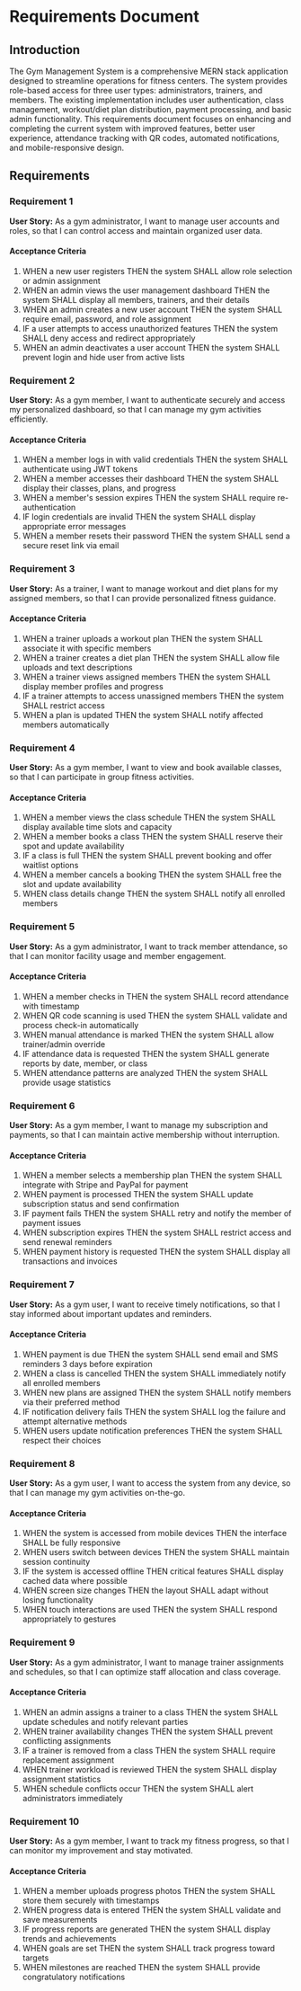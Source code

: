 # Requirements Document

## Introduction

The Gym Management System is a comprehensive MERN stack application designed to streamline operations for fitness centers. The system provides role-based access for three user types: administrators, trainers, and members. The existing implementation includes user authentication, class management, workout/diet plan distribution, payment processing, and basic admin functionality. This requirements document focuses on enhancing and completing the current system with improved features, better user experience, attendance tracking with QR codes, automated notifications, and mobile-responsive design.

## Requirements

### Requirement 1

**User Story:** As a gym administrator, I want to manage user accounts and roles, so that I can control access and maintain organized user data.

#### Acceptance Criteria

1. WHEN a new user registers THEN the system SHALL allow role selection or admin assignment
2. WHEN an admin views the user management dashboard THEN the system SHALL display all members, trainers, and their details
3. WHEN an admin creates a new user account THEN the system SHALL require email, password, and role assignment
4. IF a user attempts to access unauthorized features THEN the system SHALL deny access and redirect appropriately
5. WHEN an admin deactivates a user account THEN the system SHALL prevent login and hide user from active lists

### Requirement 2

**User Story:** As a gym member, I want to authenticate securely and access my personalized dashboard, so that I can manage my gym activities efficiently.

#### Acceptance Criteria

1. WHEN a member logs in with valid credentials THEN the system SHALL authenticate using JWT tokens
2. WHEN a member accesses their dashboard THEN the system SHALL display their classes, plans, and progress
3. WHEN a member's session expires THEN the system SHALL require re-authentication
4. IF login credentials are invalid THEN the system SHALL display appropriate error messages
5. WHEN a member resets their password THEN the system SHALL send a secure reset link via email

### Requirement 3

**User Story:** As a trainer, I want to manage workout and diet plans for my assigned members, so that I can provide personalized fitness guidance.

#### Acceptance Criteria

1. WHEN a trainer uploads a workout plan THEN the system SHALL associate it with specific members
2. WHEN a trainer creates a diet plan THEN the system SHALL allow file uploads and text descriptions
3. WHEN a trainer views assigned members THEN the system SHALL display member profiles and progress
4. IF a trainer attempts to access unassigned members THEN the system SHALL restrict access
5. WHEN a plan is updated THEN the system SHALL notify affected members automatically

### Requirement 4

**User Story:** As a gym member, I want to view and book available classes, so that I can participate in group fitness activities.

#### Acceptance Criteria

1. WHEN a member views the class schedule THEN the system SHALL display available time slots and capacity
2. WHEN a member books a class THEN the system SHALL reserve their spot and update availability
3. IF a class is full THEN the system SHALL prevent booking and offer waitlist options
4. WHEN a member cancels a booking THEN the system SHALL free the slot and update availability
5. WHEN class details change THEN the system SHALL notify all enrolled members

### Requirement 5

**User Story:** As a gym administrator, I want to track member attendance, so that I can monitor facility usage and member engagement.

#### Acceptance Criteria

1. WHEN a member checks in THEN the system SHALL record attendance with timestamp
2. WHEN QR code scanning is used THEN the system SHALL validate and process check-in automatically
3. WHEN manual attendance is marked THEN the system SHALL allow trainer/admin override
4. IF attendance data is requested THEN the system SHALL generate reports by date, member, or class
5. WHEN attendance patterns are analyzed THEN the system SHALL provide usage statistics

### Requirement 6

**User Story:** As a gym member, I want to manage my subscription and payments, so that I can maintain active membership without interruption.

#### Acceptance Criteria

1. WHEN a member selects a membership plan THEN the system SHALL integrate with Stripe and PayPal for payment
2. WHEN payment is processed THEN the system SHALL update subscription status and send confirmation
3. IF payment fails THEN the system SHALL retry and notify the member of payment issues
4. WHEN subscription expires THEN the system SHALL restrict access and send renewal reminders
5. WHEN payment history is requested THEN the system SHALL display all transactions and invoices

### Requirement 7

**User Story:** As a gym user, I want to receive timely notifications, so that I stay informed about important updates and reminders.

#### Acceptance Criteria

1. WHEN payment is due THEN the system SHALL send email and SMS reminders 3 days before expiration
2. WHEN a class is cancelled THEN the system SHALL immediately notify all enrolled members
3. WHEN new plans are assigned THEN the system SHALL notify members via their preferred method
4. IF notification delivery fails THEN the system SHALL log the failure and attempt alternative methods
5. WHEN users update notification preferences THEN the system SHALL respect their choices

### Requirement 8

**User Story:** As a gym user, I want to access the system from any device, so that I can manage my gym activities on-the-go.

#### Acceptance Criteria

1. WHEN the system is accessed from mobile devices THEN the interface SHALL be fully responsive
2. WHEN users switch between devices THEN the system SHALL maintain session continuity
3. IF the system is accessed offline THEN critical features SHALL display cached data where possible
4. WHEN screen size changes THEN the layout SHALL adapt without losing functionality
5. WHEN touch interactions are used THEN the system SHALL respond appropriately to gestures

### Requirement 9

**User Story:** As a gym administrator, I want to manage trainer assignments and schedules, so that I can optimize staff allocation and class coverage.

#### Acceptance Criteria

1. WHEN an admin assigns a trainer to a class THEN the system SHALL update schedules and notify relevant parties
2. WHEN trainer availability changes THEN the system SHALL prevent conflicting assignments
3. IF a trainer is removed from a class THEN the system SHALL require replacement assignment
4. WHEN trainer workload is reviewed THEN the system SHALL display assignment statistics
5. WHEN schedule conflicts occur THEN the system SHALL alert administrators immediately

### Requirement 10

**User Story:** As a gym member, I want to track my fitness progress, so that I can monitor my improvement and stay motivated.

#### Acceptance Criteria

1. WHEN a member uploads progress photos THEN the system SHALL store them securely with timestamps
2. WHEN progress data is entered THEN the system SHALL validate and save measurements
3. IF progress reports are generated THEN the system SHALL display trends and achievements
4. WHEN goals are set THEN the system SHALL track progress toward targets
5. WHEN milestones are reached THEN the system SHALL provide congratulatory notifications
